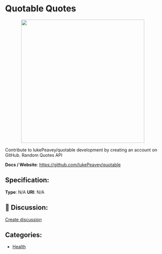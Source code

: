 # Quotable Quotes
<p align="center">
    <img width="400" src="https://raw.githubusercontent.com/apis-list/apis-list/apis/quotable-quotes/logo_256x256.png" />
</p>

Contribute to lukePeavey/quotable development by creating an account on GitHub. Random Quotes API

**Docs / Website**: https://github.com/lukePeavey/quotable

## Specification:
**Type**:  N/A 
**URI**:  N/A 

## 💬 Discussion:
[Create discussion](link)

## Categories:
- [Health](https://github.com/apis-list/apis-list#health)





